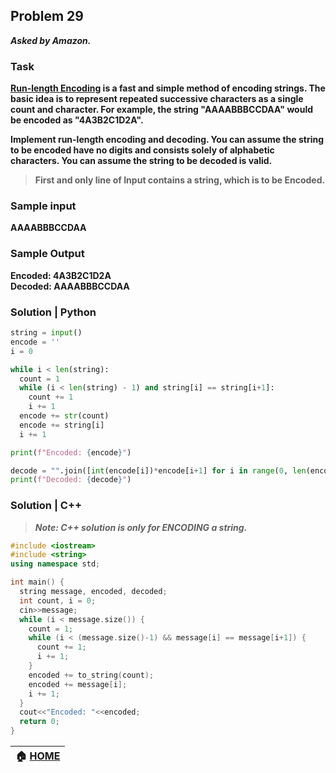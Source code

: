 ## Problem 29
***Asked by Amazon.***
### Task
**[Run-length Encoding](https://stackabuse.com/run-length-encoding/) is a fast and simple method of encoding strings. The basic idea is to represent repeated successive characters as a single count and character. For example, the string "AAAABBBCCDAA" would be encoded as "4A3B2C1D2A".**

**Implement run-length encoding and decoding. You can assume the string to be encoded have no digits and consists solely of alphabetic characters. You can assume the string to be decoded is valid.**
>**First and only line of Input contains a string, which is to be Encoded.**
### Sample input
**AAAABBBCCDAA**
### Sample Output
**Encoded:  4A3B2C1D2A**   
**Decoded: AAAABBBCCDAA**

### Solution | Python
```python
string = input()
encode = ''
i = 0

while i < len(string):
  count = 1
  while (i < len(string) - 1) and string[i] == string[i+1]:
    count += 1
    i += 1
  encode += str(count)
  encode += string[i]
  i += 1

print(f"Encoded: {encode}")

decode = "".join([int(encode[i])*encode[i+1] for i in range(0, len(encode), 2)])
print(f"Decoded: {decode}")
```
### Solution | C++

>***Note: C++ solution is only for ENCODING a string.***
```cpp
#include <iostream>
#include <string>
using namespace std;

int main() {
  string message, encoded, decoded;
  int count, i = 0;
  cin>>message;
  while (i < message.size()) {
    count = 1;
    while (i < (message.size()-1) && message[i] == message[i+1]) {
      count += 1;
      i += 1;
    }
    encoded += to_string(count);
    encoded += message[i];
    i += 1;
  }
  cout<<"Encoded: "<<encoded;
  return 0;
}
```

|**:house: [HOME](https://github.com/theInvincible/Daily-Coding-Problem/)**|
|--------------------------------------------------------------------------|
